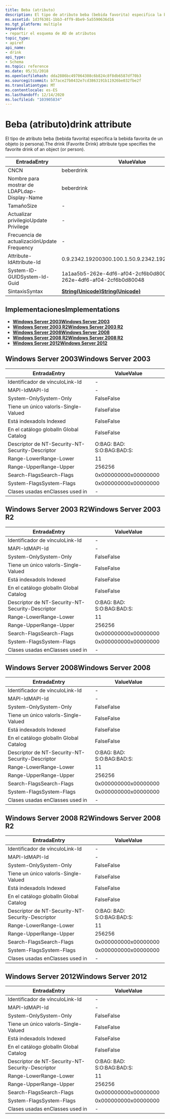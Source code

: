 ```yaml
---
title: Beba (atributo)
description: El tipo de atributo beba (bebida favorita) especifica la bebida favorita de un objeto (o persona).
ms.assetid: 1d3f6301-1bb3-4ff9-8be9-5a5590636d16
ms.tgt_platform: multiple
keywords:
- repartir el esquema de AD de atributos
topic_type:
- apiref
api_name:
- drink
api_type:
- Schema
ms.topic: reference
ms.date: 05/31/2018
ms.openlocfilehash: dda2886bc497064308c6b824c8f8db6587df70b3
ms.sourcegitcommit: b77ace27b0432e7cd3863191b11926be032fbe2f
ms.translationtype: MT
ms.contentlocale: es-ES
ms.lasthandoff: 12/14/2020
ms.locfileid: "103905834"
---
```

# <a name="drink-attribute"></a><span data-ttu-id="767d2-104">Beba (atributo)</span><span class="sxs-lookup"><span data-stu-id="767d2-104">drink attribute</span></span>

<span data-ttu-id="767d2-105">El tipo de atributo beba (bebida favorita) especifica la bebida favorita de un objeto (o persona).</span><span class="sxs-lookup"><span data-stu-id="767d2-105">The drink (Favorite Drink) attribute type specifies the favorite drink of an object (or person).</span></span>



| <span data-ttu-id="767d2-106">Entrada</span><span class="sxs-lookup"><span data-stu-id="767d2-106">Entry</span></span> | <span data-ttu-id="767d2-107">Value</span><span class="sxs-lookup"><span data-stu-id="767d2-107">Value</span></span> |
|-------------------|---------------------------------------------|
| <span data-ttu-id="767d2-108">CN</span><span class="sxs-lookup"><span data-stu-id="767d2-108">CN</span></span>                | <span data-ttu-id="767d2-109">beber</span><span class="sxs-lookup"><span data-stu-id="767d2-109">drink</span></span>                                       |
| <span data-ttu-id="767d2-110">Nombre para mostrar de LDAP</span><span class="sxs-lookup"><span data-stu-id="767d2-110">Ldap-Display-Name</span></span> | <span data-ttu-id="767d2-111">beber</span><span class="sxs-lookup"><span data-stu-id="767d2-111">drink</span></span>                                       |
| <span data-ttu-id="767d2-112">Tamaño</span><span class="sxs-lookup"><span data-stu-id="767d2-112">Size</span></span>              | \-                                          |
| <span data-ttu-id="767d2-113">Actualizar privilegio</span><span class="sxs-lookup"><span data-stu-id="767d2-113">Update Privilege</span></span>  | \-                                          |
| <span data-ttu-id="767d2-114">Frecuencia de actualización</span><span class="sxs-lookup"><span data-stu-id="767d2-114">Update Frequency</span></span>  | \-                                          |
| <span data-ttu-id="767d2-115">Attribute-Id</span><span class="sxs-lookup"><span data-stu-id="767d2-115">Attribute-Id</span></span>      | <span data-ttu-id="767d2-116">0.9.2342.19200300.100.1.5</span><span class="sxs-lookup"><span data-stu-id="767d2-116">0.9.2342.19200300.100.1.5</span></span>                   |
| <span data-ttu-id="767d2-117">System-ID-GUID</span><span class="sxs-lookup"><span data-stu-id="767d2-117">System-Id-Guid</span></span>    | <span data-ttu-id="767d2-118">1a1aa5b5-262e-4df6-af04-2cf6b0d80048</span><span class="sxs-lookup"><span data-stu-id="767d2-118">1a1aa5b5-262e-4df6-af04-2cf6b0d80048</span></span>        |
| <span data-ttu-id="767d2-119">Sintaxis</span><span class="sxs-lookup"><span data-stu-id="767d2-119">Syntax</span></span>            | [<span data-ttu-id="767d2-120">**String(Unicode)**</span><span class="sxs-lookup"><span data-stu-id="767d2-120">**String(Unicode)**</span></span>](s-string-unicode.md) |



## <a name="implementations"></a><span data-ttu-id="767d2-121">Implementaciones</span><span class="sxs-lookup"><span data-stu-id="767d2-121">Implementations</span></span>

-   [<span data-ttu-id="767d2-122">**Windows Server 2003**</span><span class="sxs-lookup"><span data-stu-id="767d2-122">**Windows Server 2003**</span></span>](#windows-server-2003)
-   [<span data-ttu-id="767d2-123">**Windows Server 2003 R2**</span><span class="sxs-lookup"><span data-stu-id="767d2-123">**Windows Server 2003 R2**</span></span>](#windows-server-2003-r2)
-   [<span data-ttu-id="767d2-124">**Windows Server 2008**</span><span class="sxs-lookup"><span data-stu-id="767d2-124">**Windows Server 2008**</span></span>](#windows-server-2008)
-   [<span data-ttu-id="767d2-125">**Windows Server 2008 R2**</span><span class="sxs-lookup"><span data-stu-id="767d2-125">**Windows Server 2008 R2**</span></span>](#windows-server-2008-r2)
-   [<span data-ttu-id="767d2-126">**Windows Server 2012**</span><span class="sxs-lookup"><span data-stu-id="767d2-126">**Windows Server 2012**</span></span>](#windows-server-2012)

## <a name="windows-server-2003"></a><span data-ttu-id="767d2-127">Windows Server 2003</span><span class="sxs-lookup"><span data-stu-id="767d2-127">Windows Server 2003</span></span>



| <span data-ttu-id="767d2-128">Entrada</span><span class="sxs-lookup"><span data-stu-id="767d2-128">Entry</span></span> | <span data-ttu-id="767d2-129">Value</span><span class="sxs-lookup"><span data-stu-id="767d2-129">Value</span></span> |
|------------------------|--------------|
| <span data-ttu-id="767d2-130">Identificador de vínculo</span><span class="sxs-lookup"><span data-stu-id="767d2-130">Link-Id</span></span>                | \-           |
| <span data-ttu-id="767d2-131">MAPI-Id</span><span class="sxs-lookup"><span data-stu-id="767d2-131">MAPI-Id</span></span>                | \-           |
| <span data-ttu-id="767d2-132">System-Only</span><span class="sxs-lookup"><span data-stu-id="767d2-132">System-Only</span></span>            | <span data-ttu-id="767d2-133">False</span><span class="sxs-lookup"><span data-stu-id="767d2-133">False</span></span>        |
| <span data-ttu-id="767d2-134">Tiene un único valor</span><span class="sxs-lookup"><span data-stu-id="767d2-134">Is-Single-Valued</span></span>       | <span data-ttu-id="767d2-135">False</span><span class="sxs-lookup"><span data-stu-id="767d2-135">False</span></span>        |
| <span data-ttu-id="767d2-136">Está indexado</span><span class="sxs-lookup"><span data-stu-id="767d2-136">Is Indexed</span></span>             | <span data-ttu-id="767d2-137">False</span><span class="sxs-lookup"><span data-stu-id="767d2-137">False</span></span>        |
| <span data-ttu-id="767d2-138">En el catálogo global</span><span class="sxs-lookup"><span data-stu-id="767d2-138">In Global Catalog</span></span>      | <span data-ttu-id="767d2-139">False</span><span class="sxs-lookup"><span data-stu-id="767d2-139">False</span></span>        |
| <span data-ttu-id="767d2-140">Descriptor de NT-Security-</span><span class="sxs-lookup"><span data-stu-id="767d2-140">NT-Security-Descriptor</span></span> | <span data-ttu-id="767d2-141">O:BAG: BAD: S:</span><span class="sxs-lookup"><span data-stu-id="767d2-141">O:BAG:BAD:S:</span></span> |
| <span data-ttu-id="767d2-142">Range-Lower</span><span class="sxs-lookup"><span data-stu-id="767d2-142">Range-Lower</span></span>            | <span data-ttu-id="767d2-143">1</span><span class="sxs-lookup"><span data-stu-id="767d2-143">1</span></span>            |
| <span data-ttu-id="767d2-144">Range-Upper</span><span class="sxs-lookup"><span data-stu-id="767d2-144">Range-Upper</span></span>            | <span data-ttu-id="767d2-145">256</span><span class="sxs-lookup"><span data-stu-id="767d2-145">256</span></span>          |
| <span data-ttu-id="767d2-146">Search-Flags</span><span class="sxs-lookup"><span data-stu-id="767d2-146">Search-Flags</span></span>           | <span data-ttu-id="767d2-147">0x00000000</span><span class="sxs-lookup"><span data-stu-id="767d2-147">0x00000000</span></span>   |
| <span data-ttu-id="767d2-148">System-Flags</span><span class="sxs-lookup"><span data-stu-id="767d2-148">System-Flags</span></span>           | <span data-ttu-id="767d2-149">0x00000000</span><span class="sxs-lookup"><span data-stu-id="767d2-149">0x00000000</span></span>   |
| <span data-ttu-id="767d2-150">Clases usadas en</span><span class="sxs-lookup"><span data-stu-id="767d2-150">Classes used in</span></span>        | \-           |



## <a name="windows-server-2003-r2"></a><span data-ttu-id="767d2-151">Windows Server 2003 R2</span><span class="sxs-lookup"><span data-stu-id="767d2-151">Windows Server 2003 R2</span></span>



| <span data-ttu-id="767d2-152">Entrada</span><span class="sxs-lookup"><span data-stu-id="767d2-152">Entry</span></span> | <span data-ttu-id="767d2-153">Value</span><span class="sxs-lookup"><span data-stu-id="767d2-153">Value</span></span> |
|------------------------|--------------|
| <span data-ttu-id="767d2-154">Identificador de vínculo</span><span class="sxs-lookup"><span data-stu-id="767d2-154">Link-Id</span></span>                | \-           |
| <span data-ttu-id="767d2-155">MAPI-Id</span><span class="sxs-lookup"><span data-stu-id="767d2-155">MAPI-Id</span></span>                | \-           |
| <span data-ttu-id="767d2-156">System-Only</span><span class="sxs-lookup"><span data-stu-id="767d2-156">System-Only</span></span>            | <span data-ttu-id="767d2-157">False</span><span class="sxs-lookup"><span data-stu-id="767d2-157">False</span></span>        |
| <span data-ttu-id="767d2-158">Tiene un único valor</span><span class="sxs-lookup"><span data-stu-id="767d2-158">Is-Single-Valued</span></span>       | <span data-ttu-id="767d2-159">False</span><span class="sxs-lookup"><span data-stu-id="767d2-159">False</span></span>        |
| <span data-ttu-id="767d2-160">Está indexado</span><span class="sxs-lookup"><span data-stu-id="767d2-160">Is Indexed</span></span>             | <span data-ttu-id="767d2-161">False</span><span class="sxs-lookup"><span data-stu-id="767d2-161">False</span></span>        |
| <span data-ttu-id="767d2-162">En el catálogo global</span><span class="sxs-lookup"><span data-stu-id="767d2-162">In Global Catalog</span></span>      | <span data-ttu-id="767d2-163">False</span><span class="sxs-lookup"><span data-stu-id="767d2-163">False</span></span>        |
| <span data-ttu-id="767d2-164">Descriptor de NT-Security-</span><span class="sxs-lookup"><span data-stu-id="767d2-164">NT-Security-Descriptor</span></span> | <span data-ttu-id="767d2-165">O:BAG: BAD: S:</span><span class="sxs-lookup"><span data-stu-id="767d2-165">O:BAG:BAD:S:</span></span> |
| <span data-ttu-id="767d2-166">Range-Lower</span><span class="sxs-lookup"><span data-stu-id="767d2-166">Range-Lower</span></span>            | <span data-ttu-id="767d2-167">1</span><span class="sxs-lookup"><span data-stu-id="767d2-167">1</span></span>            |
| <span data-ttu-id="767d2-168">Range-Upper</span><span class="sxs-lookup"><span data-stu-id="767d2-168">Range-Upper</span></span>            | <span data-ttu-id="767d2-169">256</span><span class="sxs-lookup"><span data-stu-id="767d2-169">256</span></span>          |
| <span data-ttu-id="767d2-170">Search-Flags</span><span class="sxs-lookup"><span data-stu-id="767d2-170">Search-Flags</span></span>           | <span data-ttu-id="767d2-171">0x00000000</span><span class="sxs-lookup"><span data-stu-id="767d2-171">0x00000000</span></span>   |
| <span data-ttu-id="767d2-172">System-Flags</span><span class="sxs-lookup"><span data-stu-id="767d2-172">System-Flags</span></span>           | <span data-ttu-id="767d2-173">0x00000000</span><span class="sxs-lookup"><span data-stu-id="767d2-173">0x00000000</span></span>   |
| <span data-ttu-id="767d2-174">Clases usadas en</span><span class="sxs-lookup"><span data-stu-id="767d2-174">Classes used in</span></span>        | \-           |



## <a name="windows-server-2008"></a><span data-ttu-id="767d2-175">Windows Server 2008</span><span class="sxs-lookup"><span data-stu-id="767d2-175">Windows Server 2008</span></span>



| <span data-ttu-id="767d2-176">Entrada</span><span class="sxs-lookup"><span data-stu-id="767d2-176">Entry</span></span> | <span data-ttu-id="767d2-177">Value</span><span class="sxs-lookup"><span data-stu-id="767d2-177">Value</span></span> |
|------------------------|--------------|
| <span data-ttu-id="767d2-178">Identificador de vínculo</span><span class="sxs-lookup"><span data-stu-id="767d2-178">Link-Id</span></span>                | \-           |
| <span data-ttu-id="767d2-179">MAPI-Id</span><span class="sxs-lookup"><span data-stu-id="767d2-179">MAPI-Id</span></span>                | \-           |
| <span data-ttu-id="767d2-180">System-Only</span><span class="sxs-lookup"><span data-stu-id="767d2-180">System-Only</span></span>            | <span data-ttu-id="767d2-181">False</span><span class="sxs-lookup"><span data-stu-id="767d2-181">False</span></span>        |
| <span data-ttu-id="767d2-182">Tiene un único valor</span><span class="sxs-lookup"><span data-stu-id="767d2-182">Is-Single-Valued</span></span>       | <span data-ttu-id="767d2-183">False</span><span class="sxs-lookup"><span data-stu-id="767d2-183">False</span></span>        |
| <span data-ttu-id="767d2-184">Está indexado</span><span class="sxs-lookup"><span data-stu-id="767d2-184">Is Indexed</span></span>             | <span data-ttu-id="767d2-185">False</span><span class="sxs-lookup"><span data-stu-id="767d2-185">False</span></span>        |
| <span data-ttu-id="767d2-186">En el catálogo global</span><span class="sxs-lookup"><span data-stu-id="767d2-186">In Global Catalog</span></span>      | <span data-ttu-id="767d2-187">False</span><span class="sxs-lookup"><span data-stu-id="767d2-187">False</span></span>        |
| <span data-ttu-id="767d2-188">Descriptor de NT-Security-</span><span class="sxs-lookup"><span data-stu-id="767d2-188">NT-Security-Descriptor</span></span> | <span data-ttu-id="767d2-189">O:BAG: BAD: S:</span><span class="sxs-lookup"><span data-stu-id="767d2-189">O:BAG:BAD:S:</span></span> |
| <span data-ttu-id="767d2-190">Range-Lower</span><span class="sxs-lookup"><span data-stu-id="767d2-190">Range-Lower</span></span>            | <span data-ttu-id="767d2-191">1</span><span class="sxs-lookup"><span data-stu-id="767d2-191">1</span></span>            |
| <span data-ttu-id="767d2-192">Range-Upper</span><span class="sxs-lookup"><span data-stu-id="767d2-192">Range-Upper</span></span>            | <span data-ttu-id="767d2-193">256</span><span class="sxs-lookup"><span data-stu-id="767d2-193">256</span></span>          |
| <span data-ttu-id="767d2-194">Search-Flags</span><span class="sxs-lookup"><span data-stu-id="767d2-194">Search-Flags</span></span>           | <span data-ttu-id="767d2-195">0x00000000</span><span class="sxs-lookup"><span data-stu-id="767d2-195">0x00000000</span></span>   |
| <span data-ttu-id="767d2-196">System-Flags</span><span class="sxs-lookup"><span data-stu-id="767d2-196">System-Flags</span></span>           | <span data-ttu-id="767d2-197">0x00000000</span><span class="sxs-lookup"><span data-stu-id="767d2-197">0x00000000</span></span>   |
| <span data-ttu-id="767d2-198">Clases usadas en</span><span class="sxs-lookup"><span data-stu-id="767d2-198">Classes used in</span></span>        | \-           |



## <a name="windows-server-2008-r2"></a><span data-ttu-id="767d2-199">Windows Server 2008 R2</span><span class="sxs-lookup"><span data-stu-id="767d2-199">Windows Server 2008 R2</span></span>



| <span data-ttu-id="767d2-200">Entrada</span><span class="sxs-lookup"><span data-stu-id="767d2-200">Entry</span></span> | <span data-ttu-id="767d2-201">Value</span><span class="sxs-lookup"><span data-stu-id="767d2-201">Value</span></span> |
|------------------------|--------------|
| <span data-ttu-id="767d2-202">Identificador de vínculo</span><span class="sxs-lookup"><span data-stu-id="767d2-202">Link-Id</span></span>                | \-           |
| <span data-ttu-id="767d2-203">MAPI-Id</span><span class="sxs-lookup"><span data-stu-id="767d2-203">MAPI-Id</span></span>                | \-           |
| <span data-ttu-id="767d2-204">System-Only</span><span class="sxs-lookup"><span data-stu-id="767d2-204">System-Only</span></span>            | <span data-ttu-id="767d2-205">False</span><span class="sxs-lookup"><span data-stu-id="767d2-205">False</span></span>        |
| <span data-ttu-id="767d2-206">Tiene un único valor</span><span class="sxs-lookup"><span data-stu-id="767d2-206">Is-Single-Valued</span></span>       | <span data-ttu-id="767d2-207">False</span><span class="sxs-lookup"><span data-stu-id="767d2-207">False</span></span>        |
| <span data-ttu-id="767d2-208">Está indexado</span><span class="sxs-lookup"><span data-stu-id="767d2-208">Is Indexed</span></span>             | <span data-ttu-id="767d2-209">False</span><span class="sxs-lookup"><span data-stu-id="767d2-209">False</span></span>        |
| <span data-ttu-id="767d2-210">En el catálogo global</span><span class="sxs-lookup"><span data-stu-id="767d2-210">In Global Catalog</span></span>      | <span data-ttu-id="767d2-211">False</span><span class="sxs-lookup"><span data-stu-id="767d2-211">False</span></span>        |
| <span data-ttu-id="767d2-212">Descriptor de NT-Security-</span><span class="sxs-lookup"><span data-stu-id="767d2-212">NT-Security-Descriptor</span></span> | <span data-ttu-id="767d2-213">O:BAG: BAD: S:</span><span class="sxs-lookup"><span data-stu-id="767d2-213">O:BAG:BAD:S:</span></span> |
| <span data-ttu-id="767d2-214">Range-Lower</span><span class="sxs-lookup"><span data-stu-id="767d2-214">Range-Lower</span></span>            | <span data-ttu-id="767d2-215">1</span><span class="sxs-lookup"><span data-stu-id="767d2-215">1</span></span>            |
| <span data-ttu-id="767d2-216">Range-Upper</span><span class="sxs-lookup"><span data-stu-id="767d2-216">Range-Upper</span></span>            | <span data-ttu-id="767d2-217">256</span><span class="sxs-lookup"><span data-stu-id="767d2-217">256</span></span>          |
| <span data-ttu-id="767d2-218">Search-Flags</span><span class="sxs-lookup"><span data-stu-id="767d2-218">Search-Flags</span></span>           | <span data-ttu-id="767d2-219">0x00000000</span><span class="sxs-lookup"><span data-stu-id="767d2-219">0x00000000</span></span>   |
| <span data-ttu-id="767d2-220">System-Flags</span><span class="sxs-lookup"><span data-stu-id="767d2-220">System-Flags</span></span>           | <span data-ttu-id="767d2-221">0x00000000</span><span class="sxs-lookup"><span data-stu-id="767d2-221">0x00000000</span></span>   |
| <span data-ttu-id="767d2-222">Clases usadas en</span><span class="sxs-lookup"><span data-stu-id="767d2-222">Classes used in</span></span>        | \-           |



## <a name="windows-server-2012"></a><span data-ttu-id="767d2-223">Windows Server 2012</span><span class="sxs-lookup"><span data-stu-id="767d2-223">Windows Server 2012</span></span>



| <span data-ttu-id="767d2-224">Entrada</span><span class="sxs-lookup"><span data-stu-id="767d2-224">Entry</span></span> | <span data-ttu-id="767d2-225">Value</span><span class="sxs-lookup"><span data-stu-id="767d2-225">Value</span></span> |
|------------------------|--------------|
| <span data-ttu-id="767d2-226">Identificador de vínculo</span><span class="sxs-lookup"><span data-stu-id="767d2-226">Link-Id</span></span>                | \-           |
| <span data-ttu-id="767d2-227">MAPI-Id</span><span class="sxs-lookup"><span data-stu-id="767d2-227">MAPI-Id</span></span>                | \-           |
| <span data-ttu-id="767d2-228">System-Only</span><span class="sxs-lookup"><span data-stu-id="767d2-228">System-Only</span></span>            | <span data-ttu-id="767d2-229">False</span><span class="sxs-lookup"><span data-stu-id="767d2-229">False</span></span>        |
| <span data-ttu-id="767d2-230">Tiene un único valor</span><span class="sxs-lookup"><span data-stu-id="767d2-230">Is-Single-Valued</span></span>       | <span data-ttu-id="767d2-231">False</span><span class="sxs-lookup"><span data-stu-id="767d2-231">False</span></span>        |
| <span data-ttu-id="767d2-232">Está indexado</span><span class="sxs-lookup"><span data-stu-id="767d2-232">Is Indexed</span></span>             | <span data-ttu-id="767d2-233">False</span><span class="sxs-lookup"><span data-stu-id="767d2-233">False</span></span>        |
| <span data-ttu-id="767d2-234">En el catálogo global</span><span class="sxs-lookup"><span data-stu-id="767d2-234">In Global Catalog</span></span>      | <span data-ttu-id="767d2-235">False</span><span class="sxs-lookup"><span data-stu-id="767d2-235">False</span></span>        |
| <span data-ttu-id="767d2-236">Descriptor de NT-Security-</span><span class="sxs-lookup"><span data-stu-id="767d2-236">NT-Security-Descriptor</span></span> | <span data-ttu-id="767d2-237">O:BAG: BAD: S:</span><span class="sxs-lookup"><span data-stu-id="767d2-237">O:BAG:BAD:S:</span></span> |
| <span data-ttu-id="767d2-238">Range-Lower</span><span class="sxs-lookup"><span data-stu-id="767d2-238">Range-Lower</span></span>            | <span data-ttu-id="767d2-239">1</span><span class="sxs-lookup"><span data-stu-id="767d2-239">1</span></span>            |
| <span data-ttu-id="767d2-240">Range-Upper</span><span class="sxs-lookup"><span data-stu-id="767d2-240">Range-Upper</span></span>            | <span data-ttu-id="767d2-241">256</span><span class="sxs-lookup"><span data-stu-id="767d2-241">256</span></span>          |
| <span data-ttu-id="767d2-242">Search-Flags</span><span class="sxs-lookup"><span data-stu-id="767d2-242">Search-Flags</span></span>           | <span data-ttu-id="767d2-243">0x00000000</span><span class="sxs-lookup"><span data-stu-id="767d2-243">0x00000000</span></span>   |
| <span data-ttu-id="767d2-244">System-Flags</span><span class="sxs-lookup"><span data-stu-id="767d2-244">System-Flags</span></span>           | <span data-ttu-id="767d2-245">0x00000000</span><span class="sxs-lookup"><span data-stu-id="767d2-245">0x00000000</span></span>   |
| <span data-ttu-id="767d2-246">Clases usadas en</span><span class="sxs-lookup"><span data-stu-id="767d2-246">Classes used in</span></span>        | \-           |



 

 




